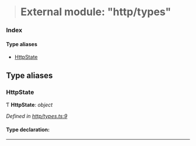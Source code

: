 > # External module: "http/types"

### Index

#### Type aliases

* [HttpState](_http_types_.md#httpstate)

## Type aliases

###  HttpState

Ƭ **HttpState**: *object*

*Defined in [http/types.ts:9](url)*

#### Type declaration:

___